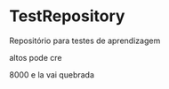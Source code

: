 # TestRepository

Repositório para testes de aprendizagem 



altos pode cre



8000 e la vai quebrada





